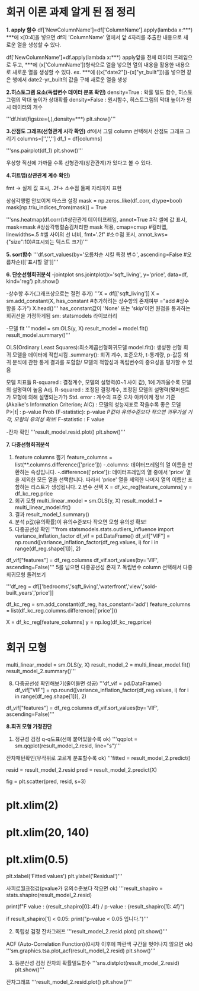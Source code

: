 # 회귀 이론 과제 알게 된 점 정리

**1. apply 함수**
df['NewColumnName']=df['ColumnName'].apply(lambda x:***)
***에 x[0:4]을 넣으면 df의 'ColumnName' 열에서 앞 4자리를 추출한 내용으로 새로운 열을 생성할 수 있다. 

df['NewColumnName']=df.apply(lambda x:***)
apply앞을 전체 데이터 프레임으로 두고, 
***에 (x['ColumnName'])형식으로 열을 넣으면 열의 내용을 활용한 내용으로 새로운 열을 생성할 수 있다. 
ex. ***에 ((x["date2"])-(x["yr_built"]))을 넣으면 같은 행에서 date2-yr_built의 값을 구해 새로운 열을 생성

**2.히스토그램 요소(독립변수 데이터 분포 확인)**
density=True : 확률 밀도 함수, 히스토그램의 막대 높이가 상대확률
density=False : 원시함수, 히스토그램의 막대 높이가 원시 데이터의 개수

'''df.hist(figsize=(*,*),density=***)
plt.show()'''

**3.산점도 그래프(선형관계 시각 확인)**
df에서 그릴 column 선택해서 산점도 그래프 그리기
columns=['','','']
df_1 = df[columns]

'''sns.pairplot(df_1)
plt.show()'''

우상향 직선에 가까울 수록 선형관계(상관관계)가 있다고 볼 수 있다. 

**4.히트맵(상관관계 계수 확인)**

fmt -> 실제 값 표시, .2f-> 소수점 둘째 자리까지 표현

상삼각행렬 안보이게 마스크 설정
mask = np.zeros_like(df_corr, dtype=bool)
mask[np.triu_indices_from(mask)] = True

'''sns.heatmap(df.corr()#상관관계 데이터프레임, annot=True #각 셀에 값 표시, mask=mask #상삼각행렬숨김처리한 mask 적용, cmap=cmap #컬러맵, linewidths=.5 #셀 사이의 선 너비, fmt='.2f' #소수점 표시, annot_kws={"size":10}#표시되는 텍스트 크기)'''

**5. sort함수**
'''df.sort_values(by='오름차순 시킬 특정 변수', ascending=False #오름차순)[['표시할 열']]'''

**6. 단순선형회귀분석**
-jointplot
sns.jointplot(x='sqft_living', y='price', data=df, kind='reg')
plt.show()

-상수항 추가(그래프상으로는 절편 추가)
'''X = df[['sqft_living']]
X = sm.add_constant(X, has_constant #추가하려는 상수항의 존재여부 ="add #상수항을 추가")
X.head()'''
has_constant값이 'None' 또는 'skip'이면 원점을 통과하는 회귀선을 가정하게됨
sm: statsmodels 라이브러리

-모델 fit
'''model = sm.OLS(y, X)
result_model = model.fit()
result_model.summary()'''

OLS(Ordinary Least Squares):최소제곱선형회귀모델
model.fit(): 생성한 선형 회귀 모델을 데이터에 적합시킴
.summary(): 회귀 계수, 표준오차, t-통계량, p-값등 회귀 분석에 관한 통계 결과를 포함함/ 모델의 적합성과 독립변수의 중요성을 평가할 수 있음

모델 지표들
R-squared : 결정계수, 모델의 설명력(0~1 사이 값), 1에 가까울수록 모델의 설명력이 높음
Adj. R-squared : 조정된 결정계수, 조정된 모델의 설명력(몇퍼센트가 모형에 의해 설명되는가?)
Std. error : 계수의 표준 오차
아카이케 정보 기준(Akaike's Information Criterion; AIC) : 모델의 성능지표로 작을수록 좋은 모델
P>|t| : p-value
Prob (F-statistic): p-value  *P값이 유의수준보다 작으면 귀무가설 기각, 모형의 유의성 확보!*
F-statistic : F value

-잔차 확인
'''result_model.resid.plot()
plt.show()'''


**7. 다중선형회귀분석**


1. feature columns 뽑기
feature_columns = list(**.columns.difference(['price']))
-.columns: 데이터프레임의 열 이름을 반환하는 속성입니다.
-.difference(['price']): 데이터프레임의 열 중에서 'price' 열을 제외한 모든 열을 선택합니다. 
따라서 'price' 열을 제외한 나머지 열의 이름만 포함하는 리스트가 생성됩니다.
2.변수 선택
X = df_kc_reg[feature_columns]
y = df_kc_reg.price
3. 회귀 모형
multi_linear_model = sm.OLS(y, X)
result_model_1 = multi_linear_model.fit()
4. 결과 
result_model_1.summary()
5. 분석
p값(유의확률)이 유의수준보다 작으면 모형 유의성 확보!
6. 다중공선성 확인
'''from statsmodels.stats.outliers_influence import variance_inflation_factor
df_vif = pd.DataFrame()
df_vif["VIF"] = np.round([variance_inflation_factor(df_reg.values, i) for i in range(df_reg.shape[1])], 2)

df_vif["features"] = df_reg.columns
df_vif.sort_values(by='VIF', ascending=False)'''
5를 넘으면 다중공선성 존재
7. 독립변수 column 선택해서 다중회귀모형 돌려보기

'''df_reg = df[['bedrooms','sqft_living','waterfront','view','sold-built_years','price']]

df_kc_reg = sm.add_constant(df_reg, has_constant='add')
feature_columns = list(df_kc_reg.columns.difference(['price']))

X = df_kc_reg[feature_columns]
y = np.log(df_kc_reg.price)

# 회귀 모형
multi_linear_model = sm.OLS(y, X)
result_model_2 = multi_linear_model.fit()
result_model_2.summary()'''

8. 다중공선성 확인해보기(줄어들면 성공)
'''df_vif = pd.DataFrame()
df_vif["VIF"] = np.round([variance_inflation_factor(df_reg.values, i) for i in range(df_reg.shape[1])], 2)

df_vif["features"] = df_reg.columns
df_vif.sort_values(by='VIF', ascending=False)'''

**8.회귀 모형 가정진단**
1. 정규성 검정
q-q도표(선에 붙어있을수록 ok)
'''qqplot = sm.qqplot(result_model_2.resid, line="s")'''

잔차패턴확인(무작위로 고르게 분포할수록 ok)
'''fitted = result_model_2.predict()

resid = result_model_2.resid
pred = result_model_2.predict(X)

fig = plt.scatter(pred, resid, s=3)

# plt.xlim(2)
# plt.xlim(20, 140)
# plt.xlim(0.5)

plt.xlabel('Fitted values')
plt.ylabel('Residual')'''

사피로월크점검(pvalue가 유의수준보다 작으면 ok)
'''result_shapiro = stats.shapiro(result_model_2.resid)

print(f"F value : {result_shapiro[0]:.4f} / p-value : {result_shapiro[1]:.4f}")

if result_shapiro[1] < 0.05:
    print("p-value < 0.05 입니다.")'''

2. 독립성 검정
잔차그래프
'''result_model_2.resid.plot()
plt.show()'''

ACF (Auto-Correlation Function)(0시차 이후에 파란색 구간을 벗어나지 않으면 ok)
'''sm.graphics.tsa.plot_acf(result_model_2.resid)
plt.show()'''

3. 등분산성 검정
잔차의 확률밀도함수
'''sns.distplot(result_model_2.resid)
plt.show()'''

잔차그래프
'''result_model_2.resid.plot()
plt.show()'''






